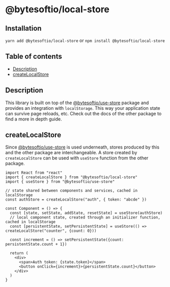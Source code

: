 # @bytesoftio/local-store

## Installation

`yarn add @bytesoftio/local-store` or `npm install @bytesoftio/local-store`

## Table of contents

<!-- START doctoc generated TOC please keep comment here to allow auto update -->
<!-- DON'T EDIT THIS SECTION, INSTEAD RE-RUN doctoc TO UPDATE -->


- [Description](#description)
- [createLocalStore](#createlocalstore)

<!-- END doctoc generated TOC please keep comment here to allow auto update -->

## Description

This library is built on top of the [@bytesoftio/use-store](https://github.com/bytesoftio/use-store) package and provides an integration with `localStorage`. This way your application state can survive page reloads, etc. Check out the docs of the other package to find a more in depth guide.

## createLocalStore

Since [@bytesoftio/use-store](https://github.com/bytesoftio/use-store) is used underneath, stores produced by this and the other package are interchangeable. A store created by `createLocalStore` can be used with `useStore` function from the other package.

```tsx
import React from "react"
import { createLocalStore } from "@bytesoftio/local-store"
import { useStore } from "@bytesoftio/use-store"

// state shared between components and services, cached in localStorage
const authStore = createLocalStore("auth", { token: "abcde" })

const Component = () => {
  const [state, setState, addState, resetState] = useStore(authStore)
  // local component state, created through an initializer function, cached in localStorage
  const [persistentState, setPersistentState] = useStore(() => createLocalStore("counter", {count: 0}))

  const increment = () => setPersistentState({count: persistentState.count + 1})

  return (
    <div>
      <span>Auth token: {state.token}</span>
      <button onClick={increment}>{persistentState.count}</button>
    </div>
  )
}
```